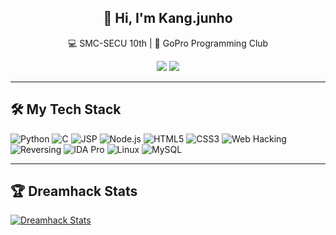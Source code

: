 <h2 align="center">👋 Hi, I'm <strong>Kang.junho</strong></h2>
<p align="center">💻 SMC-SECU 10th | 🎯 GoPro Programming Club</p>

<p align="center">
  <img src="https://img.shields.io/badge/School-SMC--SECU-blue?style=flat-square&logo=google-scholar&logoColor=white" />
  <img src="https://img.shields.io/badge/Club-GoPro%20Programming-9cf?style=flat-square&logo=codeforces&logoColor=black" />
</p>

---

## 🛠️ My Tech Stack

![Python](https://img.shields.io/badge/Python-3776AB?style=for-the-badge&logo=python&logoColor=white)
![C](https://img.shields.io/badge/C-00599C?style=for-the-badge&logo=c&logoColor=white)
![JSP](https://img.shields.io/badge/JSP-007396?style=for-the-badge&logo=java&logoColor=white)
![Node.js](https://img.shields.io/badge/Node.js-339933?style=for-the-badge&logo=node.js&logoColor=white)
![HTML5](https://img.shields.io/badge/HTML5-E34F26?style=for-the-badge&logo=html5&logoColor=white)
![CSS3](https://img.shields.io/badge/CSS3-1572B6?style=for-the-badge&logo=css3&logoColor=white)
![Web Hacking](https://img.shields.io/badge/Web_Hacking-black?style=for-the-badge&logo=wireshark&logoColor=white)
![Reversing](https://img.shields.io/badge/Reversing-grey?style=for-the-badge&logo=gnubash&logoColor=white)
![IDA Pro](https://img.shields.io/badge/IDA_Pro-3c3c3c?style=for-the-badge&logoColor=white)
![Linux](https://img.shields.io/badge/Linux-FCC624?style=for-the-badge&logo=linux&logoColor=black)
![MySQL](https://img.shields.io/badge/MySQL-4479A1?style=for-the-badge&logo=mysql&logoColor=white)


---

## 🏆 Dreamhack Stats

[![Dreamhack Stats](https://dreamhack-readme-stats.vercel.app/api/stats?username=BTB)](https://dreamhack.io/users/33534/wargame)
